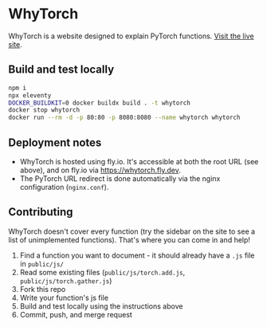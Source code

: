# WhyTorch

WhyTorch is a website designed to explain PyTorch functions. [Visit the live site](https://whytorch.org).

## Build and test locally

```bash
npm i
npx eleventy
DOCKER_BUILDKIT=0 docker buildx build . -t whytorch
docker stop whytorch
docker run --rm -d -p 80:80 -p 8080:8080 --name whytorch whytorch
```

## Deployment notes

* WhyTorch is hosted using fly.io. It's accessible at both the root URL (see above), and on fly.io via https://whytorch.fly.dev.
* The PyTorch URL redirect is done automatically via the nginx configuration (`nginx.conf`).

## Contributing

WhyTorch doesn't cover every function (try the sidebar on the site to see a list of unimplemented functions). That's where you can come in and help!

1. Find a function you want to document - it should already have a `.js` file in `public/js/`
1. Read some existing files (`public/js/torch.add.js`, `public/js/torch.gather.js`)
1. Fork this repo
1. Write your function's js file
1. Build and test locally using the instructions above
1. Commit, push, and merge request
